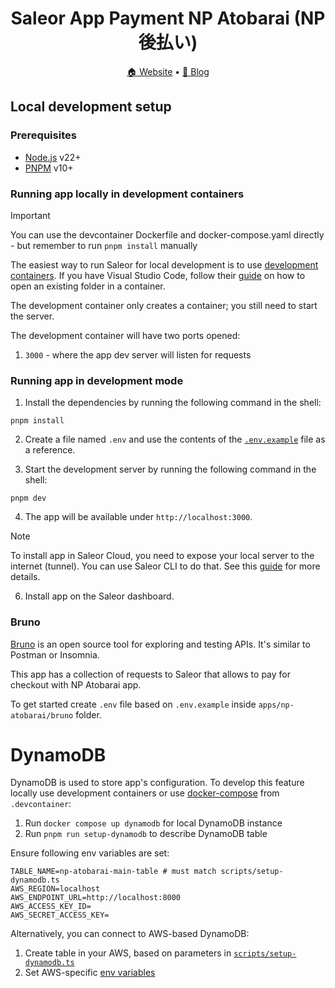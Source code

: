 <div align="center">
  <h1>Saleor App Payment NP Atobarai (NP 後払い)</h1>
</div>

<div align="center">
  <a href="https://saleor.io/">🏠 Website</a>
  <span> • </span>
  <a href="https://saleor.io/blog/">📰 Blog</a>
</div>

## Local development setup

### Prerequisites

- [Node.js](https://nodejs.org) v22+
- [PNPM](https://pnpm.io/) v10+

### Running app locally in development containers

> [!IMPORTANT]
> You can use the devcontainer Dockerfile and docker-compose.yaml directly - but remember to run `pnpm install` manually

The easiest way to run Saleor for local development is to use [development containers](https://containers.dev/).
If you have Visual Studio Code, follow their [guide](https://code.visualstudio.com/docs/devcontainers/containers#_quick-start-open-an-existing-folder-in-a-container) on how to open an existing folder in a container.

The development container only creates a container; you still need to start the server.

The development container will have two ports opened:

1. `3000` - where the app dev server will listen for requests

### Running app in development mode

1. Install the dependencies by running the following command in the shell:

```shell
pnpm install
```

2. Create a file named `.env` and use the contents of the [`.env.example`](./.env.example) file as a reference.

3. Start the development server by running the following command in the shell:

```shell
pnpm dev
```

4. The app will be available under `http://localhost:3000`.

> [!NOTE]
> To install app in Saleor Cloud, you need to expose your local server to the internet (tunnel). You can use Saleor CLI to do that. See this [guide](https://docs.saleor.io/developer/extending/apps/developing-with-tunnels) for more details.

6. Install app on the Saleor dashboard.

### Bruno

[Bruno](https://docs.usebruno.com/) is an open source tool for exploring and testing APIs. It's similar to Postman or Insomnia.

This app has a collection of requests to Saleor that allows to pay for checkout with NP Atobarai app.

To get started create `.env` file based on `.env.example` inside `apps/np-atobarai/bruno` folder.

# DynamoDB

DynamoDB is used to store app's configuration. To develop this feature locally use development containers or use [docker-compose](../../.devcontainer/np-atobarai/docker-compose.yml) from `.devcontainer`:

1. Run `docker compose up dynamodb` for local DynamoDB instance
2. Run `pnpm run setup-dynamodb` to describe DynamoDB table

Ensure following env variables are set:

```dotenv
TABLE_NAME=np-atobarai-main-table # must match scripts/setup-dynamodb.ts
AWS_REGION=localhost
AWS_ENDPOINT_URL=http://localhost:8000
AWS_ACCESS_KEY_ID=
AWS_SECRET_ACCESS_KEY=
```

Alternatively, you can connect to AWS-based DynamoDB:

1. Create table in your AWS, based on parameters in [`scripts/setup-dynamodb.ts`](./scripts/setup-dynamodb.ts)
2. Set AWS-specific [env variables](https://docs.aws.amazon.com/sdk-for-javascript/v2/developer-guide/loading-node-credentials-environment.html)
